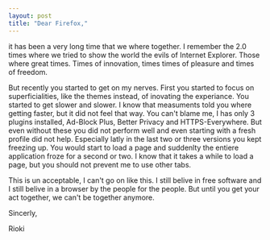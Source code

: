 ```yaml
---
layout: post
title: "Dear Firefox,"
---
```


it has been a very long time that we where together. I remember the 2.0 times
where we tried to show the world the evils of Internet Explorer. Those where 
great times. Times of innovation, times times of pleasure and times of freedom.

But recently you started to get on my nerves. First you started to focus on
superficialities, like the themes instead, of inovating the experiance. You
started to get slower and slower. I know that measuments told you where getting
faster, but it did not feel that way. You can't blame me, I has only 3 plugins 
installed, Ad-Block Plus, Better Privacy and HTTPS-Everywhere. But even without 
these you did not perform well and even starting with a fresh profile did not 
help. Especially latly in the last two or three versions you kept freezing up. 
You would start to load a page and suddenlty the entiere application froze for 
a second or two. I know that it takes a while to load a page, but you should 
not prevent me to use other tabs.

This is un acceptable, I can't go on like this. I still belive in free software 
and I still belive in a browser by the people for the people. But until you
get your act together, we can't be together anymore. 

Sincerly,

Rioki
